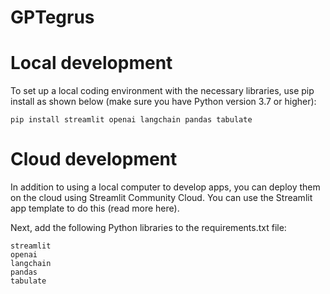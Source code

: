 # GPTegrus
# Local development
To set up a local coding environment with the necessary libraries, use pip install as shown below (make sure you have Python version 3.7 or higher):

```
pip install streamlit openai langchain pandas tabulate
```
# Cloud development
In addition to using a local computer to develop apps, you can deploy them on the cloud using Streamlit Community Cloud. You can use the Streamlit app template to do this (read more here).

Next, add the following Python libraries to the requirements.txt file:

```
streamlit
openai
langchain
pandas
tabulate
```

